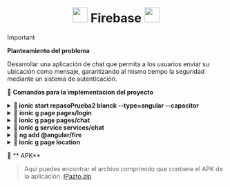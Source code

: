 <h1 align='center'> <img src = 'https://github.com/user-attachments/assets/d2d2a0ee-0b90-41d3-8066-63eac5c6a28f' height='35px'>
 Firebase <img src = 'https://github.com/user-attachments/assets/cd296f57-187a-44a9-a84f-05e873f23aba' height='35px'>
</h1>

> [!IMPORTANT]
> **Planteamiento del problema**
>
> Desarrollar una aplicación de chat que permita a los usuarios enviar su ubicación como mensaje, garantizando al mismo tiempo la seguridad mediante un sistema de autenticación.

🚮 **Comandos para la implementacion del proyecto**

<details> 
    <summary>🧩<strong> ionic start repasoPrueba2 blanck  --type=angular  --capacitor </strong> </summary>
      
>     • start: Inicia un nuevo proyecto de Ionic.
>     • repasoPrueba2: El nombre del proyecto.
>     • blank: Usa una plantilla en blanco, es decir, un proyecto vacío sin componentes adicionales de eje
>     • --type=angular: Indica que la aplicación utilizará Angular como el framework principal.
>     • --capacitor: Añade Capacitor, la herramienta de Ionic que permite integrar
>       la app con características nativas en iOS, Android y web.
>  

</details>

<details> 
    <summary>🧩 <strong>ionic g page pages/login </strong> </summary>
      
>     • ionic g: `g` es abreviatura de `generate`, que significa "generar" en Ionic.
>     • page: Especifica que se generará una página.
>     • login: El nombre de la página que se creará. Esto generará una carpeta `login`
>      
>
</details>

<details> 
    <summary>🧩<strong> ionic g page pages/chat</strong> </summary>
      
>     • ionic g: Es la abreviatura de ionic generate, que sirve para generar recursos como páginas, componentes, servicios, etc.
>     • page: Indica que deseas crear una página.
>     • pages/chat: Especifica la ubicación y el nombre de la página.
>
</details>

<details> 
    <summary>🧩<strong> ionic g service services/chat </strong></summary>
      
>     • ionic g: Abreviatura de ionic generate.
>     • service: Indica que deseas crear un servicio.
>     • services/chat: Especifica la ubicación y el nombre del servicio.
> 
</details>

<details> 
    <summary>🧩 <strong> ng add @angular/fire </strong> </summary>
      
>     • Instala e integra @angular/fire, que es la biblioteca oficial de Angular para Firebase.
>       Esto simplifica el uso de Firebase 
> 
</details>

<details> 
    <summary>🧩<strong>  ionic g page location </strong></summary>
      
>     • ionic g: Es la abreviatura de ionic generate, que sirve para generar diferentes recursos como páginas, servicios, componentes, etc.
>     • page: Indica que quieres crear una nueva página (una interfaz completa con lógica y estilos).
>     • location: Es el nombre de la página que deseas generar.
> 
</details> 

🚮 ** APK**
> Aquí puedes encontrar el archivo comprimido que contiene el APK de la aplicación.
[IPazto.zip](https://github.com/user-attachments/files/17802250/IPazto.zip)


